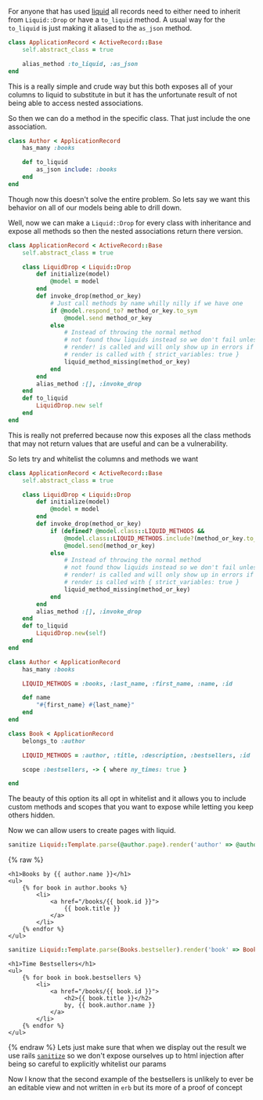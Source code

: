 For anyone that has used [liquid](http://liquidmarkup.org/) all records need to
either need to inherit from `Liquid::Drop` or have a `to_liquid` method. A usual
way for the `to_liquid` is just making it aliased to the `as_json` method.

```ruby
class ApplicationRecord < ActiveRecord::Base
    self.abstract_class = true

    alias_method :to_liquid, :as_json
end
```
This is a really simple and crude way but this both exposes all of your columns
to liquid to substitute in but it has the unfortunate result of not being able
to access nested associations.

So then we can do a method in the specific class. That just include the one
association.
```ruby
class Author < ApplicationRecord
    has_many :books

    def to_liquid
        as_json include: :books
    end
end
```
Though now this doesn't solve the entire problem. So lets say we want this
behavior on all of our models being able to drill down.

Well, now we can make a `Liquid::Drop` for every class with inheritance and
expose all methods so then the nested associations return there version.
```ruby
class ApplicationRecord < ActiveRecord::Base
    self.abstract_class = true

    class LiquidDrop < Liquid::Drop
        def initialize(model)
            @model = model
        end
        def invoke_drop(method_or_key)
            # Just call methods by name whilly nilly if we have one
            if @model.respond_to? method_or_key.to_sym
                @model.send method_or_key
            else
                # Instead of throwing the normal method
                # not found thow liquids instead so we don't fail unless
                # render! is called and will only show up in errors if the
                # render is called with { strict_variables: true }
                liquid_method_missing(method_or_key)
            end
        end
        alias_method :[], :invoke_drop
    end
    def to_liquid
        LiquidDrop.new self
    end
end
```
This is really not preferred because now this exposes all the class methods that
may not return values that are useful and can be a vulnerability.

So lets try and whitelist the columns and methods we want
```ruby
class ApplicationRecord < ActiveRecord::Base
    self.abstract_class = true

    class LiquidDrop < Liquid::Drop
        def initialize(model)
            @model = model
        end
        def invoke_drop(method_or_key)
            if (defined? @model.class::LIQUID_METHODS &&
                @model.class::LIQUID_METHODS.include?(method_or_key.to_sym))
                @model.send(method_or_key)
            else
                # Instead of throwing the normal method
                # not found thow liquids instead so we don't fail unless
                # render! is called and will only show up in errors if the
                # render is called with { strict_variables: true }
                liquid_method_missing(method_or_key)
            end
        end
        alias_method :[], :invoke_drop
    end
    def to_liquid
        LiquidDrop.new(self)
    end
end
```
```ruby
class Author < ApplicationRecord
    has_many :books

    LIQUID_METHODS = :books, :last_name, :first_name, :name, :id

    def name
        "#{first_name} #{last_name}"
    end
end
```
```ruby
class Book < ApplicationRecord
    belongs_to :author

    LIQUID_METHODS = :author, :title, :description, :bestsellers, :id

    scope :bestsellers, -> { where ny_times: true }

end
```
The beauty of this option its all opt in whitelist and it allows you to include
custom methods and scopes that you want to expose while letting you keep others
hidden.

Now we can allow users to create pages with liquid.
```ruby
sanitize Liquid::Template.parse(@author.page).render('author' => @author)
```
{% raw %}
```liquid
<h1>Books by {{ author.name }}</h1>
<ul>
    {% for book in author.books %}
        <li>
            <a href="/books/{{ book.id }}">
                {{ book.title }}
            </a>
        </li>
    {% endfor %}
</ul>
```
```ruby
sanitize Liquid::Template.parse(Books.bestseller).render('book' => Book)
```
```liquid
<h1>Time Bestsellers</h1>
<ul>
    {% for book in book.bestsellers %}
        <li>
            <a href="/books/{{ book.id }}">
                <h2>{{ book.title }}</h2>
                by, {{ book.author.name }}
            </a>
        </li>
    {% endfor %}
</ul>
```
{% endraw %}
Lets just make sure that when we display out the result we use rails
[`sanitize`](http://api.rubyonrails.org/classes/ActionView/Helpers/SanitizeHelper.html#method-i-sanitize)
so we don't expose ourselves up to html injection after being so careful to
explicitly whitelist our params

Now I know that the second example of the bestsellers is unlikely to ever be an
editable view and not written in `erb` but its more of a proof of concept
